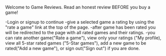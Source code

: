 Welcome to Game Reviews. Read an honest review BEFORE you buy a game!


-Login or signup to continue
-give a selected game a rating by using the "rate a game" link at the top of the page.
-after game has been rated you will be redirected to the page with all rated games and their ratings.
-you can rate another game("Rate a game"), view only your ratings ("My profile), view all 5-star rated games ("5-Star games"), add a new game to be rated("Add a new game"), or sign out("Sign out") if you are done.

